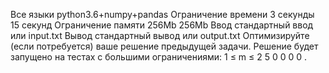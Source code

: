 
Все языки	python3.6+numpy+pandas
Ограничение времени	3 секунды	15 секунд
Ограничение памяти	256Mb	256Mb
Ввод	стандартный ввод или input.txt
Вывод	стандартный вывод или output.txt
Оптимизируйте (если потребуется) ваше решение предыдущей задачи. Решение будет запущено на тестах с большими ограничениями: 
1
≤
m
≤
2
5
0
0
0
0
.
